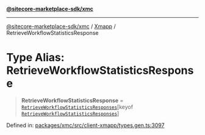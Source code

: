 [**@sitecore-marketplace-sdk/xmc**](../../../../README.md)

***

[@sitecore-marketplace-sdk/xmc](../../../../README.md) / [Xmapp](../README.md) / RetrieveWorkflowStatisticsResponse

# Type Alias: RetrieveWorkflowStatisticsResponse

> **RetrieveWorkflowStatisticsResponse** = [`RetrieveWorkflowStatisticsResponses`](RetrieveWorkflowStatisticsResponses.md)\[keyof [`RetrieveWorkflowStatisticsResponses`](RetrieveWorkflowStatisticsResponses.md)\]

Defined in: [packages/xmc/src/client-xmapp/types.gen.ts:3097](https://github.com/Sitecore/marketplace-sdk/blob/main/packages/xmc/src/client-xmapp/types.gen.ts#L3097)
